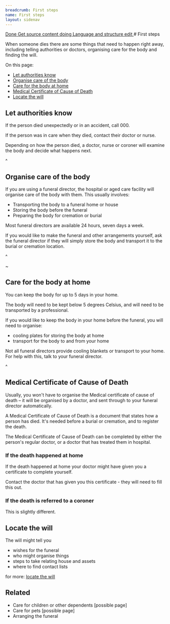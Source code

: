 ```yaml
---
breadcrumb: First steps
name: First steps
layout: sidenav
---
```

<a class="au-progress-indicator__link au-progress-indicator__link--done" href="#url">
      <span class="au-progress-indicator__status">Done</span>
      Get source content
    </a>
    <a class="au-progress-indicator__link au-progress-indicator__link--doing" href="#url">
              <span class="au-progress-indicator__status">doing</span>
              Language and structure edit
            </a>
<!--
            <a class="au-progress-indicator__link au-progress-indicator__link--todo" href="#url">
                      <span class="au-progress-indicator__status">To Do</span>
                      Researcher review
                </a>
            <a class="au-progress-indicator__link au-progress-indicator__link--todo" href="#url">
                      <span class="au-progress-indicator__status">To Do</span>
                      User testing
                </a>
            <a class="au-progress-indicator__link au-progress-indicator__link--todo" href="#url">
                          <span class="au-progress-indicator__status">To Do</span>
                      Stakeholder review/pair writing
                </a>
            <a class="au-progress-indicator__link au-progress-indicator__link--todo" href="#url">
                          <span class="au-progress-indicator__status">To Do</span>
                          Live
                </a>
            -->
# First steps

When someone dies there are some things that need to happen right away, including telling authorities or doctors, organising care for the body and finding the will. 

On this page:
* [Let authorities know](#let-authorities-know)
* [Organise care of the body](#organise-care-of-the-body)
* [Care for the body at home](#care-for-the-body-at-home)
* [Medical Certificate of Cause of Death](#medical-certificate-of-cause-of-death)
* [Locate the will](#locate-the-will)


## Let authorities know

<!--
  Light:  <p class="au-callout">
  Dark:   <p class="au-callout au-callout--dark">
-->

<p class="au-callout" aria-label="Callout description1">

If the person died unexpectedly or in an accident, call 000. 

</p>

If the person was in care when they died, contact their doctor or nurse.

Depending on how the person died, a doctor, nurse or coroner will examine the body and decide what happens next.

^ <!--   adapted from NZ content    -->

## Organise care of the body

If you are using a funeral director, the hospital or aged care facility will organise care of the body with them. This usually involves:  

* Transporting the body to a funeral home or house
* Storing the body before the funeral
* Preparing the body for cremation or burial

Most funeral directors are available 24 hours, seven days a week.

If you would like to make the funeral and other arrangements yourself, ask the funeral director if they will simply store the body and transport it to the burial or cremation location.

^ <!-- COTA Vic care for the body (page 3) https://www.moneysmart.gov.au/media/561071/death-of-a-partner-v3pdf.pdf -->

~ <!-- If you don't have a funeral director... I am uncertain that this is necessary in this content. Obviously there is some necessity to do this in the long term, but as such a small segment I don't think it's high-value -->

## Care for the body at home

You can keep the body for up to 5 days in your home.

The body will need to be kept below 5 degrees Celsius, and will need to be transported by a professional.

If you would like to keep the body in your home before the funeral, you will need to organise:

 * cooling plates for storing the body at home  
 * transport for the body to and from your home


Not all funeral directors provide cooling blankets or transport to your home. For help with this, talk to your funeral director.

^  <!-- COTA Vic care for the body (page 3) https://www.moneysmart.gov.au/media/561071/death-of-a-partner-v3pdf.pdf -->

## Medical Certificate of Cause of Death

<!--
  Light:  <p class="au-callout">
  Dark:   <p class="au-callout au-callout--dark">
-->

<p class="au-callout" aria-label="Callout description1">
Usually, you won't have to organise the Medical certificate of cause of death – it will be organised by a doctor, and sent through to your funeral director automatically.
</p>

A Medical Certificate of Cause of Death is a document that states how a person has died. It's needed before a burial or cremation, and to register the death.

The Medical Certificate of Cause of Death can be completed by either the person's regular doctor, or a doctor that has treated them in hospital.

### If the death happened at home
If the death happened at home your doctor might have given you a certificate to complete yourself.

Contact the doctor that has given you this certificate - they will need to fill this out.

### If the death is referred to a coroner

This is slightly different.

## Locate the will

The will might tell you
* wishes for the funeral
* who might organise things
* steps to take relating house and assets
* where to find contact lists

for more: [locate the will](wills-and-inheritance/wills)

## Related

* Care for children or other dependents [possible page]
* Care for pets [possible page]
* Arranging the funeral
